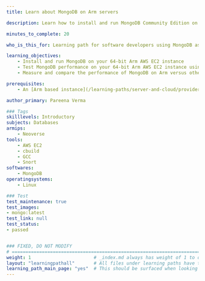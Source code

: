 ```yaml
---
title: Learn about MongoDB on Arm servers

description: Learn how to install and run MongoDB Community Edition on differet flavors of AWS EC2 instances powered by Arm64 achitecture

minutes_to_complete: 20   

who_is_this_for: Learning path for software developers using MongoDB as their database for mobile, IoT applications, content management or real-time analytics running on Arm servers.

learning_objectives: 
    - Install and run MongoDB on your 64-bit Arm AWS EC2 instance
    - Test MongoDB performance on your 64-bit Arm AWS EC2 instance using open-source tooling
    - Measure and compare the performance of MongoDB on Arm versus other architectures with Yahoo Cloud Serving Benchmark (YCSB)

prerequisites:
    - An [Arm based instance](/learning-paths/server-and-cloud/providers) from an appropriate cloud service provider.

author_primary: Pareena Verma

### Tags
skilllevels: Introductory
subjects: Databases
armips:
    - Neoverse
tools:
    - AWS EC2
    - cbuild
    - GCC
    - Snort
softwares:
    - MongoDB
operatingsystems:
    - Linux

### Test
test_maintenance: true
test_images:
- mongo:latest
test_link: null
test_status:
- passed


### FIXED, DO NOT MODIFY
# ================================================================================
weight: 1                       # _index.md always has weight of 1 to order correctly
layout: "learningpathall"       # All files under learning paths have this same wrapper
learning_path_main_page: "yes"  # This should be surfaced when looking for related content. Only set for _index.md of learning path content.
---
```

